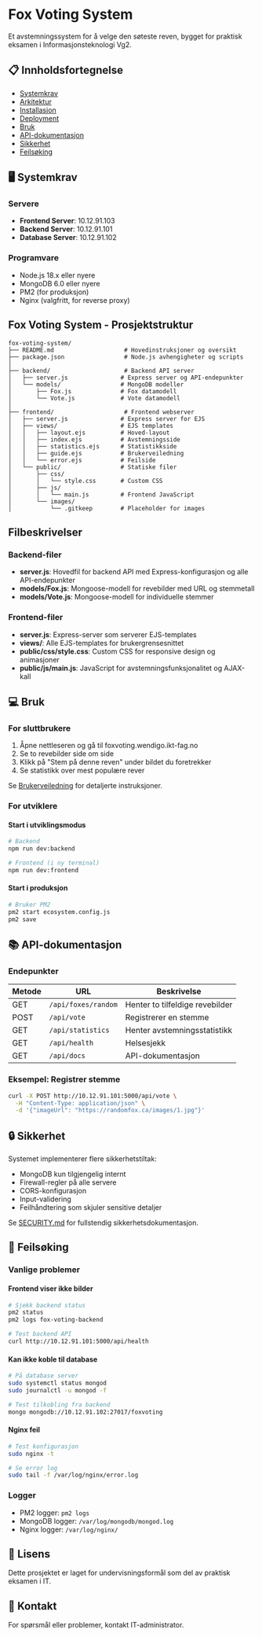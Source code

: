 # Fox Voting System

Et avstemningssystem for å velge den søteste reven, bygget for praktisk eksamen i Informasjonsteknologi Vg2.

## 📋 Innholdsfortegnelse

- [Systemkrav](#systemkrav)
- [Arkitektur](#arkitektur)
- [Installasjon](#installasjon)
- [Deployment](#deployment)
- [Bruk](#bruk)
- [API-dokumentasjon](#api-dokumentasjon)
- [Sikkerhet](#sikkerhet)
- [Feilsøking](#feilsøking)

## 🖥️ Systemkrav

### Servere
- **Frontend Server**: 10.12.91.103
- **Backend Server**: 10.12.91.101
- **Database Server**: 10.12.91.102

### Programvare
- Node.js 18.x eller nyere
- MongoDB 6.0 eller nyere
- PM2 (for produksjon)
- Nginx (valgfritt, for reverse proxy)

## Fox Voting System - Prosjektstruktur

```
fox-voting-system/
├── README.md                    # Hovedinstruksjoner og oversikt
├── package.json                 # Node.js avhengigheter og scripts
│
├── backend/                     # Backend API server
│   ├── server.js               # Express server og API-endepunkter
│   └── models/                 # MongoDB modeller
│       ├── Fox.js              # Fox datamodell
│       └── Vote.js             # Vote datamodell
│
├── frontend/                    # Frontend webserver
│   ├── server.js               # Express server for EJS
│   ├── views/                  # EJS templates
│   │   ├── layout.ejs          # Hoved-layout
│   │   ├── index.ejs           # Avstemningsside
│   │   ├── statistics.ejs      # Statistikkside
│   │   ├── guide.ejs           # Brukerveiledning
│   │   └── error.ejs           # Feilside
│   └── public/                 # Statiske filer
│       ├── css/
│       │   └── style.css       # Custom CSS
│       ├── js/
│       │   └── main.js         # Frontend JavaScript
│       └── images/
│           └── .gitkeep        # Placeholder for images
```
## Filbeskrivelser

### Backend-filer
- **server.js**: Hovedfil for backend API med Express-konfigurasjon og alle API-endepunkter
- **models/Fox.js**: Mongoose-modell for revebilder med URL og stemmetall
- **models/Vote.js**: Mongoose-modell for individuelle stemmer

### Frontend-filer
- **server.js**: Express-server som serverer EJS-templates
- **views/**: Alle EJS-templates for brukergrensesnittet
- **public/css/style.css**: Custom CSS for responsive design og animasjoner
- **public/js/main.js**: JavaScript for avstemningsfunksjonalitet og AJAX-kall

## 💻 Bruk

### For sluttbrukere

1. Åpne nettleseren og gå til foxvoting.wendigo.ikt-fag.no
2. Se to revebilder side om side
3. Klikk på "Stem på denne reven" under bildet du foretrekker
4. Se statistikk over mest populære rever

Se [Brukerveiledning](http://10.12.91.103/guide) for detaljerte instruksjoner.

### For utviklere

#### Start i utviklingsmodus

```bash
# Backend
npm run dev:backend

# Frontend (i ny terminal)
npm run dev:frontend
```

#### Start i produksjon

```bash
# Bruker PM2
pm2 start ecosystem.config.js
pm2 save
```

## 📚 API-dokumentasjon

### Endepunkter

| Metode | URL | Beskrivelse |
|--------|-----|-------------|
| GET | `/api/foxes/random` | Henter to tilfeldige revebilder |
| POST | `/api/vote` | Registrerer en stemme |
| GET | `/api/statistics` | Henter avstemningsstatistikk |
| GET | `/api/health` | Helsesjekk |
| GET | `/api/docs` | API-dokumentasjon |

### Eksempel: Registrer stemme

```bash
curl -X POST http://10.12.91.101:5000/api/vote \
  -H "Content-Type: application/json" \
  -d '{"imageUrl": "https://randomfox.ca/images/1.jpg"}'
```

## 🔒 Sikkerhet

Systemet implementerer flere sikkerhetstiltak:

- MongoDB kun tilgjengelig internt
- Firewall-regler på alle servere
- CORS-konfigurasjon
- Input-validering
- Feilhåndtering som skjuler sensitive detaljer

Se [SECURITY.md](docs/SECURITY.md) for fullstendig sikkerhetsdokumentasjon.

## 🔧 Feilsøking

### Vanlige problemer

#### Frontend viser ikke bilder
```bash
# Sjekk backend status
pm2 status
pm2 logs fox-voting-backend

# Test backend API
curl http://10.12.91.101:5000/api/health
```

#### Kan ikke koble til database
```bash
# På database server
sudo systemctl status mongod
sudo journalctl -u mongod -f

# Test tilkobling fra backend
mongo mongodb://10.12.91.102:27017/foxvoting
```

#### Nginx feil
```bash
# Test konfigurasjon
sudo nginx -t

# Se error log
sudo tail -f /var/log/nginx/error.log
```

### Logger

- PM2 logger: `pm2 logs`
- MongoDB logger: `/var/log/mongodb/mongod.log`
- Nginx logger: `/var/log/nginx/`

## 📝 Lisens

Dette prosjektet er laget for undervisningsformål som del av praktisk eksamen i IT.

## 👥 Kontakt

For spørsmål eller problemer, kontakt IT-administrator.